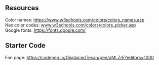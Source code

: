 ## Resources
Color names: https://www.w3schools.com/colors/colors_names.asp \
Hex color codes: www.w3schools.com/colors/colors_picker.asp \
Google fonts: https://fonts.google.com/

## Starter Code
Fan page: https://codepen.io/DisplacedTexan/pen/aMLZrE?editors=1000

